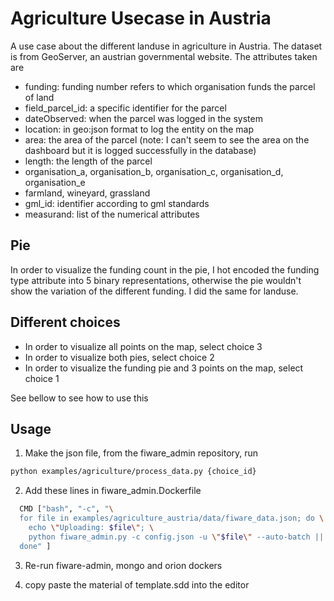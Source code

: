 # Agriculture Usecase in Austria

A use case about the different landuse in agriculture in Austria. The dataset is from GeoServer, an austrian governmental website.
The attributes taken are
-   funding: funding number refers to which organisation funds the parcel of land
-   field_parcel_id: a specific identifier for the parcel
-   dateObserved: when the parcel was logged in the system
-   location: in geo:json format to log the entity on the map
-   area: the area of the parcel (note: I can't seem to see the area on the dashboard but it is logged successfully in the database)
-   length: the length of the parcel
-   organisation_a, organisation_b, organisation_c, organisation_d, organisation_e
-   farmland, wineyard, grassland
-   gml_id: identifier according to gml standards
-   measurand: list of the numerical attributes

## Pie
In order to visualize the funding count in the pie, I hot encoded the funding type attribute into 5 binary representations, otherwise the pie wouldn't show the variation of the different funding. I did the same for landuse.

## Different choices 
-   In order to visualize all points on the map, select choice 3
-   In order to visualize both pies, select choice 2
-   In order to visualize the funding pie and 3 points on the map, select choice 1

See bellow to see how to use this 

## Usage
1. Make the json file, from the fiware_admin repository, run
```bash
python examples/agriculture/process_data.py {choice_id}
```

2. Add these lines in fiware_admin.Dockerfile
```bash
  CMD ["bash", "-c", "\
  for file in examples/agriculture_austria/data/fiware_data.json; do \
    echo \"Uploading: $file\"; \
    python fiware_admin.py -c config.json -u \"$file\" --auto-batch || exit 1; \
  done" ]
```

3. Re-run fiware-admin, mongo and orion dockers

4. copy paste the material of template.sdd into the editor